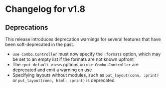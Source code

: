 # Changelog for v1.8

## Deprecations

This release introduces deprecation warnings for several features that have been soft-deprecated in the past.

- `use Combo.Controller` must now specify the `:formats` option, which may be set to an empty list if the formats are not known upfront
- The `:put_default_views` options on `use Combo.Controller` are deprecated and emit a warning on use
- Specifying layouts without modules, such as `put_layout(conn, :print)` or `put_layout(conn, html: :print)` is deprecated
